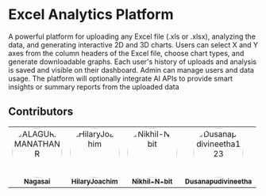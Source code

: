 # Excel Analytics Platform

A powerful platform for uploading any Excel file (.xls or .xlsx), analyzing the data, and generating
interactive 2D and 3D charts. Users can select X and Y axes from the column headers of the Excel file,
choose chart types, and generate downloadable graphs. Each user's history of uploads and analysis is saved
and visible on their dashboard. Admin can manage users and data usage. The platform will optionally
integrate AI APIs to provide smart insights or summary reports from the uploaded data


## Contributors 

<table>
  <tr>
    <td align="center">
      <a href="https://github.com/Nagasai0612">
        <img src="https://github.com/Nagasai0612.png" width="100" style="border-radius: 50%;" alt="ALAGURAMANATHANR"/>
        <br />
        <sub><b>Nagasai</b></sub>
      </a>
      <br />
    </td>
    <td align="center">
      <a href="https://github.com/HilaryJoachim">
        <img src="https://github.com/HilaryJoachim.png" width="100" style="border-radius: 50%;" alt="HilaryJoachim"/>
        <br />
        <sub><b>HilaryJoachim</b></sub>
      </a>
      <br />
    </td>
    <td align="center">
      <a href="https://github.com/Nikhil-N-bit">
        <img src="https://github.com/Nikhil-N-bit.png" width="100" style="border-radius: 50%;" alt="Nikhil-N-bit"/>
        <br />
        <sub><b>Nikhil-N-bit</b></sub>
      </a>
      <br />
    </td>
    <td align="center">
      <a href="https://github.com/Dusanapudivineetha123">
        <img src="https://github.com/Dusanapudivineetha123.png" width="100" style="border-radius: 50%;" alt="Dusanapudivineetha123"/>
        <br />
        <sub><b>Dusanapudivineetha</b></sub>
      </a>
      <br />
    </td>
  </tr>
</table>
